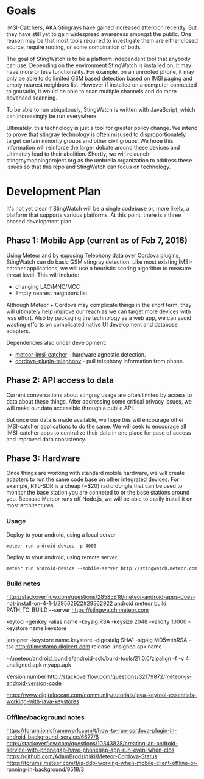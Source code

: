 # Goals
IMSI-Catchers, AKA Stingrays have gained increased attention recently.
But they have still yet to gain widespread awareness amongst the public.
One reason may be that most tools required to investigate them are either closed source, require rooting, or some combination of both.

The goal of StingWatch is to be a platform independent tool that anybody can use.
Depending on the environment StingWatch is installed on, it may have more or less functionality.
For example, on an unrooted phone, it may only be able to do limited GSM based detection based on IMSI paging and empty nearest neighbors list. However if installed on a computer connected to gnuradio, it would be able to scan multiple channels and do more advanced scanning.

To be able to run ubiquitously, StingWatch is written with JavaScript, which can increasingly be run everywhere.

Ultimately, this technology is just a tool for greater policy change.
We intend to prove that stingray technology is often misused to disproportionately target certain minority groups and other civil groups.
We hope this information will reinforce the larger debate around these devices and ultimately lead to their abolition. Shortly, we will relaunch stingraymappingproject.org as the umbrella organization to address these issues so that this repo and StingWatch can focus on technology.

# Development Plan
It's not yet clear if StingWatch will be a single codebase or, more likely, a platform that supports various platforms.
At this point, there is a three phased development plan.

## Phase 1: Mobile App (current as of Feb 7, 2016)
Using Meteor and by exposing Telephony data over Cordova plugins, StingWatch can do basic GSM stingray detection.
Like most existing IMSI-catcher applications, we will use a heuristic scoring algorithm to measure threat level.
This will include:
- changing LAC/MNC/MCC
- Empty nearest neighbors list

Although Meteor + Cordova may complicate things in the short term, they will ultimately help improve our reach as we can target more devices with less effort.
Also by packaging the technology as a web app, we can avoid wasting efforts on complicated native UI development and database adapters.

Dependencies also under development:
 - [meteor-imsi-catcher](https://github.com/marvinmarnold/meteor-imsi-catcher) - hardware agnostic detection.
 - [cordova-plugin-telephony](https://github.com/marvinmarnold/cordova-plugin-telephony) - pull telephony information from phone.

## Phase 2: API access to data
Current conversations about stingray usage are often limited by access to data about these things. After addressing some critical privacy issues, we will make our data accessible through a public API.

But once our data is made available, we hope this will encourage other IMSI-catcher applications to do the same. We will seek to encourage all IMSI-catcher apps to centralize their data in one place for ease of access and improved data consistency.

## Phase 3: Hardware
Once things are working with standard mobile hardware, we will create adapters to run the same code base on other integrated devices.
For example, RTL-SDR is a cheap (~$20) radio dongle that can be used to monitor the base station you are conneted to or the base
stations around you.
Because Meteor runs off Node.js, we will be able to easily install it on most architectures.

### Usage
Deploy to your android, using a local server
````
meteor run android-device -p 4000
````
Deploy to your android, using remote server
````
meteor run android-device --mobile-server http://stingwatch.meteor.com
````

### Build notes
http://stackoverflow.com/questions/28585818/meteor-android-apps-does-not-install-on-4-1-1/29562922#29562922
android
meteor build PATH_TO_BUILD --server https://stingwatch.meteor.com

keytool -genkey -alias name -keyalg RSA -keysize 2048 -validity 10000 -keystore name.keystore

jarsigner -keystore name.keystore -digestalg SHA1 -sigalg MD5withRSA -tsa http://timestamp.digicert.com  release-unsigned.apk name

~/.meteor/android_bundle/android-sdk/build-tools/21.0.0/zipalign -f -v 4 unaligned.apk myapp.apk

Version number
http://stackoverflow.com/questions/32179872/meteor-js-android-version-code

https://www.digitalocean.com/community/tutorials/java-keytool-essentials-working-with-java-keystores

### Offline/background notes
https://forum.ionicframework.com/t/how-to-run-cordova-plugin-in-android-background-service/6677/8
http://stackoverflow.com/questions/10343828/creating-an-android-service-with-phonegap-have-phonegap-app-run-even-when-clos
https://github.com/AdamBrodzinski/Meteor-Cordova-Status
https://forums.meteor.com/t/is-ddp-working-when-mobile-client-offline-or-running-in-background/9518/3
